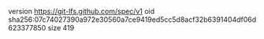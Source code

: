 version https://git-lfs.github.com/spec/v1
oid sha256:07c74027390a972e30560a7ce9419ed5cc5d8acf32b6391404df06d623377850
size 419

